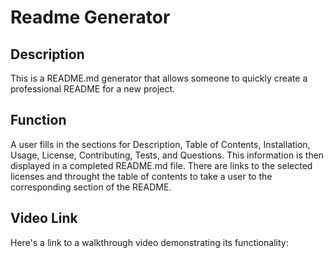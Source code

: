 # Readme Generator

## Description
This is a README.md generator that allows someone to quickly create a professional README for a new project. 

## Function
A user fills in the sections for Description, Table of Contents, Installation, Usage, License, Contributing, Tests, and Questions.  This information is then displayed in a completed README.md file.  There are links to the selected licenses and throught the table of contents to take a user to the corresponding section of the README.

## Video Link
Here's a link to a walkthrough video demonstrating its functionality: 